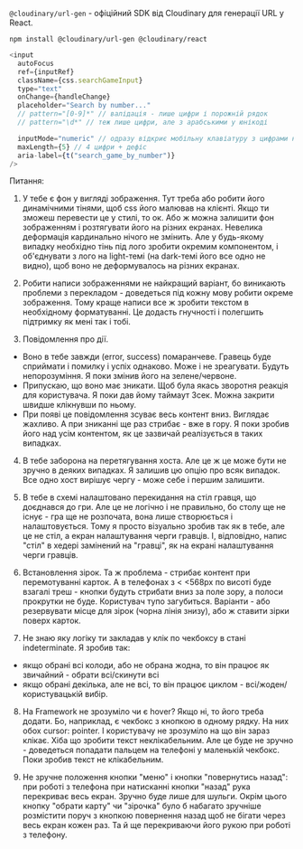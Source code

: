 `@cloudinary/url-gen` - офіційний SDK від Cloudinary для генерації URL у React.

```
npm install @cloudinary/url-gen @cloudinary/react
```

```js
<input
  autoFocus
  ref={inputRef}
  className={css.searchGameInput}
  type="text"
  onChange={handleChange}
  placeholder="Search by number..."
  // pattern="[0-9]*" // валідація - лише цифри і порожній рядок
  // pattern="\d*" // теж лише цифри, але з арабськими у юнікоді

  inputMode="numeric" // одразу відкриє мобільну клавіатуру з цифрами на моб. пристроях
  maxLength={5} // 4 цифри + дефіс
  aria-label={t("search_game_by_number")}
/>
```

Питання:

1. У тебе є фон у вигляді зображення. Тут треба або робити його динамічними тінями, щоб css його малював на клієнті. Якщо ти зможеш перевести це у стилі, то ок. Або ж можна залишити фон зображенням і розтягувати його на різних екранах. Невелика деформація кардинально нічого не змінить. Але у будь-якому випадку необхідно тінь під лого зробити окремим компонентом, і об'єднувати з лого на light-темі (на dark-темі його все одно не видно), щоб воно не деформувалось на різних екранах.

2. Робити написи зображеннями не найкращий варіант, бо виникають проблеми з перекладом - доведеться під кожну мову робити окреме зображення. Тому краще написи все ж зробити текстом в необхідному форматуванні. Це додасть гнучності і полегшить підтримку як мені так і тобі.

3. Повідомлення про дії.

- Воно в тебе завжди (error, success) помаранчеве. Гравець буде сприймати і помилку і успіх однаково. Може і не зреагувати. Будуть непорозуміння. Я поки змінив його на зелене/червоне.
- Припускаю, що воно має зникати. Щоб була якась зворотня реакція для користувача. Я поки дав йому таймаут 3сек. Можна закрити швидше клікнувши по ньому.
- При появі це повідомлення зсуває весь контент вниз. Виглядає жахливо. А при зниканні ще раз стрибає - вже в гору. Я поки зробив його над усім контентом, як це зазвичай реалізується в таких випадках.

4. В тебе заборона на перетягування хоста. Але це ж це може бути не зручно в деяких випадках. Я залишив цю опцію про всяк випадок. Все одно хост вирішує чергу - може себе і першим залишити.

5. В тебе в схемі налаштовано перекидання на стіл гравця, що доєднався до гри. Але це не логічно і не правильно, бо столу ще не існує - гра ще не розпочата, вона лише створюється і налаштовується. Тому я просто візуально зробив так як в тебе, але це не стіл, а екран налаштування черги гравців. І, відповідно, напис "стіл" в хедері замінений на "гравці", як на екрані налаштування черги гравців.

6. Встановлення зірок. Та ж проблема - стрибає контент при перемотуванні карток. А в телефонах з < <568px по висоті буде взагалі треш - кнопки будуть стрибати вниз за поле зору, а полоси прокрутки не буде. Користувач тупо загубиться. Варіанти - або резервувати місце для зірок (чорна лінія знизу), або ж ставити зірки поверх карток.

7. Не знаю яку логіку ти закладав у клік по чекбоксу в стані indeterminate. Я зробив так:

- якщо обрані всі колоди, або не обрана жодна, то він працює як звичайний - обрати всі/скинути всі
- якщо обрані декілька, але не всі, то він працює циклом - всі/жоден/користувацькій вибір.

8. На Framework не зрозуміло чи є hover? Якщо ні, то його треба додати. Бо, наприклад, є чекбокс з кнопкою в одному рядку. На них обох cursor: pointer. І користувачу не зрозуміло на що він зараз клікає. Хіба що зробити текст неклікабельним. Але це буде не зручно - доведеться попадати пальцем на телефоні у маленькій чекбокс. Поки зробив текст не клікабельним.

9. Не зручне положення кнопки "меню" і кнопки "повернутись назад": при роботі з телефона при натисканні кнопки "назад" рука перекриває весь екран. Зручно буде лише для шульги. Окрім цього кнопку "обрати карту" чи "зірочка" було б набагато зручніше розмістити поруч з кнопкою повернення назад щоб не бігати через весь екран кожен раз. Та й ще перекриваючи його рукою при роботі з телефону.
